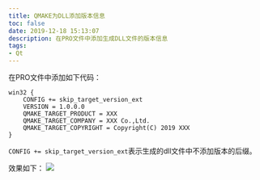```yaml
---
title: QMAKE为DLL添加版本信息
toc: false
date: 2019-12-18 15:13:07
description: 在PRO文件中添加生成DLL文件的版本信息
tags:
- Qt
---
```


在PRO文件中添加如下代码：

```
win32 {
    CONFIG += skip_target_version_ext
    VERSION = 1.0.0.0
    QMAKE_TARGET_PRODUCT = XXX
    QMAKE_TARGET_COMPANY = XXX Co.,Ltd.
    QMAKE_TARGET_COPYRIGHT = Copyright(C) 2019 XXX
}
```

`CONFIG += skip_target_version_ext`表示生成的dll文件中不添加版本的后缀。

效果如下：
![](/images/add-version-to-library-file.png)